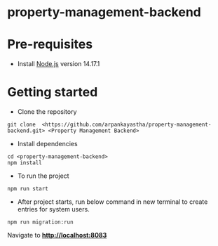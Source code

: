 ﻿# property-management-backend

# Pre-requisites

- Install [Node.js](https://nodejs.org/en/) version 14.17.1

# Getting started

- Clone the repository

```
git clone  <https://github.com/arpankayastha/property-management-backend.git> <Property Management Backend>
```

- Install dependencies

```
cd <property-management-backend>
npm install
```

- To run the project

```
npm run start
```

- After project starts, run below command in new terminal to create entries for system users.

```
npm run migration:run
```

Navigate to [**http://localhost:8083**](http://localhost:8083)
